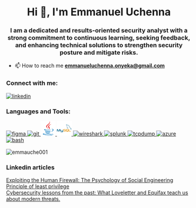 <h1 align="center">Hi 👋, I'm Emmanuel Uchenna</h1>
<h3 align="center">I am a dedicated and results-oriented security analyst with a strong commitment to continuous learning, seeking feedback, and enhancing technical solutions to strengthen security posture and mitigate risks. </h3>


- 📫 How to reach me **emmanueluchenna.onyeka@gmail.com**


<h3 align="left">Connect with me:</h3>
<p align="left">
  <a href="www.linkedin.com/in/emmanuel-uchenna-2a91311b2" target="_blank" rel="noreferrer">
    <img src="https://www.vectorlogo.zone/logos/linkedin/linkedin-icon.svg" alt="linkedin" width="40" height="40"/>
  </a>
</p>

<h3 align="left">Languages and Tools:</h3>
<p align="left">  
  <a href="https://www.figma.com/" target="_blank" rel="noreferrer"> 
    <img src="https://www.vectorlogo.zone/logos/figma/figma-icon.svg" alt="figma" width="40" height="40"/> 
  </a> 
  <a href="https://git-scm.com/" target="_blank" rel="noreferrer"> 
    <img src="https://www.vectorlogo.zone/logos/git-scm/git-scm-icon.svg" alt="git" width="40" height="40"/> 
  </a>  
  <a href="https://www.java.com" target="_blank" rel="noreferrer"> 
    <img src="https://raw.githubusercontent.com/devicons/devicon/master/icons/java/java-original.svg" alt="java" width="40" height="40"/> 
  </a> 
  <a href="https://www.mysql.com/" target="_blank" rel="noreferrer"> 
    <img src="https://raw.githubusercontent.com/devicons/devicon/master/icons/mysql/mysql-original-wordmark.svg" alt="mysql" width="40" height="40"/> 
  </a>  
  <a href="https://www.wireshark.org/" target="_blank" rel="noreferrer"> 
    <img src="https://upload.wikimedia.org/wikipedia/commons/e/e3/Wireshark_Logo.svg" alt="wireshark" width="40" height="40"/> 
  </a>
  <a href="https://www.splunk.com/" target="_blank" rel="noreferrer"> 
    <img src="https://www.vectorlogo.zone/logos/splunk/splunk-icon.svg" alt="splunk" width="40" height="40"/> 
  </a> 
  <a href="https://www.tcpdump.org/" target="_blank" rel="noreferrer"> 
    <img src="https://upload.wikimedia.org/wikipedia/commons/3/36/Tcpdump_logo.svg" alt="tcpdump" width="40" height="40"/> 
  </a> 
  <a href="https://azure.microsoft.com/" target="_blank" rel="noreferrer"> 
    <img src="https://www.vectorlogo.zone/logos/microsoft_azure/microsoft_azure-icon.svg" alt="azure" width="40" height="40"/> 
  </a>
  <a href="https://www.gnu.org/software/bash/" target="_blank" rel="noreferrer"> 
    <img src="https://upload.wikimedia.org/wikipedia/commons/4/4b/Bash_Logo_Colored.svg" alt="bash" width="40" height="40"/> 
  </a>
</p>


<p><img align="center" src="https://github-readme-stats.vercel.app/api/top-langs?username=emmauche001&show_icons=true&locale=en&layout=compact" alt="emmauche001" /></p>

### Linkedin articles

<p align="left">
  <a href="https://www.linkedin.com/pulse/exploiting-human-firewall-psychology-social-emmanuel-uchenna-izmje/?trackingId=42nv01jhQyuT28vWwYI60Q%3D%3D" target="_blank" rel="noreferrer"> 
    Exploiting the Human Firewall: The Psychology of Social Engineering
  </a><br/>
  <a href="https://www.linkedin.com/pulse/principle-least-privilege-emmanuel-uchenna-fc56f/?trackingId=L%2F0%2BXutkxrittYdE6YQMqA%3D%3D" target="_blank" rel="noreferrer"> 
    Principle of least privilege
  </a><br/>
  <a href="https://www.linkedin.com/pulse/cybersecurity-lessons-from-past-what-loveletter-equifax-uchenna-bdhfe/?trackingId=j54v83aNygxKGhcbN%2Fy%2F1A%3D%3D" target="_blank" rel="noreferrer"> 
    Cybersecurity lessons from the past: What Loveletter and Equifax teach us about modern threats.
  </a>
</p>

<!-- BLOG-POST-LIST:START -->
<!-- BLOG-POST-LIST:END -->
